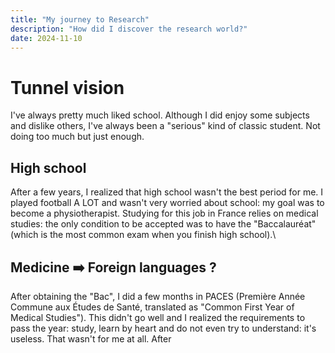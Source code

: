```yaml
---
title: "My journey to Research"
description: "How did I discover the research world?"
date: 2024-11-10
---
```


# Tunnel vision

I've always pretty much liked school. Although I did enjoy some subjects and dislike others, I've always been a "serious" kind of classic student. Not doing too much but just enough.

## High school

After a few years, I realized that high school wasn't the best period for me. I played football A LOT and wasn't very worried about school: my goal was to become a physiotherapist. Studying for this job in France relies on medical studies: the only condition to be accepted was to have the "Baccalauréat" (which is the most common exam when you finish high school).\

## Medicine ➡️ Foreign languages ?

After obtaining the "Bac", I did a few months in PACES (Première Année Commune aux Études de Santé, translated as "Common First Year of Medical Studies"). This didn't go well and I realized the requirements to pass the year: study, learn by heart and do not even try to understand: it's useless. That wasn't for me at all. After

